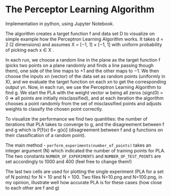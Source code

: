 # The Perceptor Learning Algorithm

Implementation in python, using Jupyter Notebook.

The algorithm creates a target function f and data set D to visualize on simple example
how the Perceptron Learning Algorithm works. It takes d = 2 (2 dimensions)
and assumes X = [−1, 1] × [−1, 1] with uniform probability of picking each
x ∈ X .

In each run, we choose a random line in the plane as the target function f (picks two points on a plane
randomly and finds a line passing though them), one side of the line maps to +1 and the other maps
to −1. We then choose the inputs xn (vector) of the data set as random points (uniformly in X), and
we evaluate the target function on each xn to get the corresponding output yn.
Now, in each run, we use the Perceptron Learning Algorithm to find g. We start the PLA
with the weight vector w being all zeros (sign(0) = 0 => all points are initially
misclassified), and at each iteration the algorithm chooses a point randomly
from the set of misclassified points and adjusts weights to classify the chosen point correctly.

To visualize the performance we find two quantities: the number of iterations that PLA takes to converge to g,
and the disagreement between f and g which is P[f(x) 6= g(x)] (disagreement between f and g functions on their
classification of a random point).

The main method - ```perform_experiments(number_of_points)``` takes an integer argument (N) which indicated the
number of training points for PLA.
The two constants ```NUMBER_OF_EXPERIMENTS``` and ```NUMBER_OF_TEST_POINTS``` are set accordingly to
1000 and 400 (feel free to change them!)

The last two cells are used for plotting the single experiment (PLA for a set of N points)
for N = 10 and N = 100. Two files N=10.png and N=100.png, in my opinion, illustrate well how accurate PLA
is for these cases (how close to each other are f and g)

